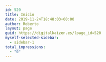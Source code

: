 ```yaml
---
id: 520
title: Inicio
date: 2019-11-24T18:48:03+00:00
author: Roberto
layout: page
guid: https://digitalkaizen.es/?page_id=520
myself-selected-sidebar:
  - sidebar-1
total_impressions:
  - "0"
---
```

